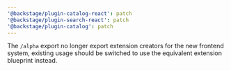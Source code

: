 ```yaml
---
'@backstage/plugin-catalog-react': patch
'@backstage/plugin-search-react': patch
'@backstage/plugin-catalog': patch
---
```


The `/alpha` export no longer export extension creators for the new frontend system, existing usage should be switched to use the equivalent extension blueprint instead.
